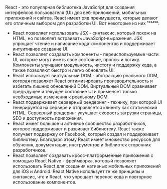 React - это популярная библиотека JavaScript для создания интерфейсов пользователя (UI) для веб-приложений, мобильных приложений и сайтов. React имеет ряд преимуществ, которые делают его отличным выбором для разработки UI. Вот некоторые из них ¹²³⁴⁵⁶:

- React позволяет использовать JSX - синтаксис, который похож на HTML, но позволяет встраивать JavaScript-выражения. JSX упрощает чтение и написание кода компонентов и поддерживает интуитивное создание UI.
- React позволяет создавать компоненты - переиспользуемые части UI, которые могут иметь свое состояние, пропсы и логику. Компоненты улучшают модульность, чистоту и поддержку кода, а также позволяют быстро и легко обновлять UI.
- React использует виртуальный DOM - абстракцию реального DOM, которая позволяет React оптимизировать производительность и избегать лишних обновлений DOM. Виртуальный DOM сравнивает предыдущее и текущее состояние UI и применяет только необходимые изменения к реальному DOM.
- React поддерживает серверный рендеринг - технику, при которой UI генерируется на сервере и отправляется клиенту как статический HTML. Серверный рендеринг улучшает скорость загрузки страницы, SEO и доступность приложения.
- React имеет большое и активное сообщество разработчиков, которое поддерживает и развивает библиотеку. React также получает поддержку от Facebook, который создал и поддерживает библиотеку. Благодаря этому React имеет множество ресурсов для обучения, документации, инструментов и библиотек сторонних разработчиков.
- React позволяет создавать кросс-платформенные приложения с помощью React Native - фреймворка, который позволяет использовать React для создания нативных мобильных приложений для iOS и Android. React Native использует те же принципы и синтаксис, что и React, что упрощает перенос кода и повторное использование компонентов.
